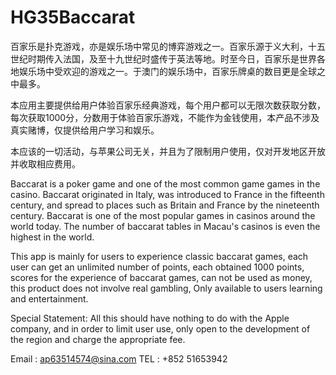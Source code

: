 # HG35Baccarat
百家乐是扑克游戏，亦是娱乐场中常见的博弈游戏之一。百家乐源于义大利，十五世纪时期传入法国，及至十九世纪时盛传于英法等地。时至今日，百家乐是世界各地娱乐场中受欢迎的游戏之一。于澳门的娱乐场中，百家乐牌桌的数目更是全球之中最多。

本应用主要提供给用户体验百家乐经典游戏，每个用户都可以无限次数获取分数，每次获取1000分，分数用于体验百家乐游戏，不能作为金钱使用，本产品不涉及真实赌博，仅提供给用户学习和娱乐。

本应该的一切活动，与苹果公司无关，并且为了限制用户使用，仅对开发地区开放并收取相应费用。

Baccarat is a poker game and one of the most common game games in the casino. Baccarat originated in Italy, was introduced to France in the fifteenth century, and spread to places such as Britain and France by the nineteenth century. Baccarat is one of the most popular games in casinos around the world today. The number of baccarat tables in Macau's casinos is even the highest in the world.

This app is mainly for users to experience classic baccarat games, each user can get an unlimited number of points, each obtained 1000 points, scores for the experience of baccarat games, can not be used as money, this product does not involve real gambling, Only available to users learning and entertainment.

Special Statement:
All this should have nothing to do with the Apple company, and in order to limit user use, only open to the development of the region and charge the appropriate fee.

Email : ap63514574@sina.com
TEL : +852 51653942


